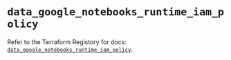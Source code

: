 # `data_google_notebooks_runtime_iam_policy`

Refer to the Terraform Registory for docs: [`data_google_notebooks_runtime_iam_policy`](https://registry.terraform.io/providers/hashicorp/google-beta/4.73.0/docs/data-sources/google_notebooks_runtime_iam_policy).

